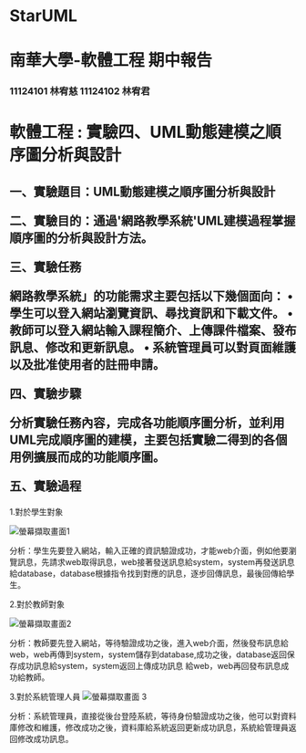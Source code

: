 # StarUML
# 南華大學-軟體工程 期中報告
<h3>11124101 林宥慈 11124102 林宥君<h3>
<h1>軟體工程 : 實驗四、UML動態建模之順序圖分析與設計</h1>

<h2>
一、實驗題目：UML動態建模之順序圖分析與設計

二、實驗目的：通過'網路教學系統'UML建模過程掌握順序圖的分析與設計方法。

三、實驗任務

網路教學系統」的功能需求主要包括以下幾個面向：
• 學生可以登入網站瀏覽資訊、尋找資訊和下載文件。
• 教師可以登入網站輸入課程簡介、上傳課件檔案、發布訊息、修改和更新訊息。
• 系統管理員可以對頁面維護以及批准使用者的註冊申請。

四、實驗步驟

分析實驗任務內容，完成各功能順序圖分析，並利用UML完成順序圖的建模，主要包括實驗二得到的各個用例擴展而成的功能順序圖。

五、實驗過程
</h2>
1.對於學生對象

![螢幕擷取畫面1](https://github.com/user-attachments/assets/0dedf2a3-8527-4800-952a-61d96da0607a)


分析：學生先要登入網站，輸入正確的資訊驗證成功，才能web介面，例如他要瀏覽訊息，先請求web取得訊息，web接著發送訊息給system，system再發送訊息給database，database根據指令找到對應的訊息，逐步回傳訊息，最後回傳給學生。

2.對於教師對象

![螢幕擷取畫面2](https://github.com/user-attachments/assets/a5b709c7-b338-4aa0-858f-66fb01d45cb5)


分析：教師要先登入網站，等待驗證成功之後，進入web介面，然後發布訊息給web，web再傳到system，system儲存到database,成功之後，database返回保存成功訊息給system，system返回上傳成功訊息 給web，web再回發布訊息成功給教師。

3.對於系統管理人員
![螢幕擷取畫面 3](https://github.com/user-attachments/assets/6198f35b-dae9-458c-b483-fdb2f58364b0)

分析：系統管理員，直接從後台登陸系統，等待身份驗證成功之後，他可以對資料庫修改和維護，修改成功之後，資料庫給系統返回更新成功訊息，系統給管理員返回修改成功訊息。
